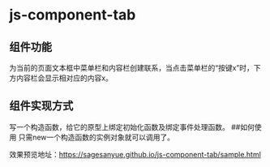 # js-component-tab
## 组件功能
为当前的页面文本框中菜单栏和内容栏创建联系，当点击菜单栏的“按键x”时，下方内容栏会显示相对应的内容x。
## 组件实现方式
写一个构造函数，给它的原型上绑定初始化函数及绑定事件处理函数。
##如何使用
只需new一个构造函数的实例对象就可以调用了。

效果预览地址：https://sagesanyue.github.io/js-component-tab/sample.html
